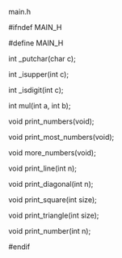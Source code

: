 main.h

#ifndef MAIN_H

#define MAIN_H

int _putchar(char c);

int _isupper(int c);

int _isdigit(int c);

int mul(int a, int b);

void print_numbers(void);

void print_most_numbers(void);

void more_numbers(void);

void print_line(int n);

void print_diagonal(int n);

void print_square(int size);

void print_triangle(int size);

void print_number(int n);



#endif
